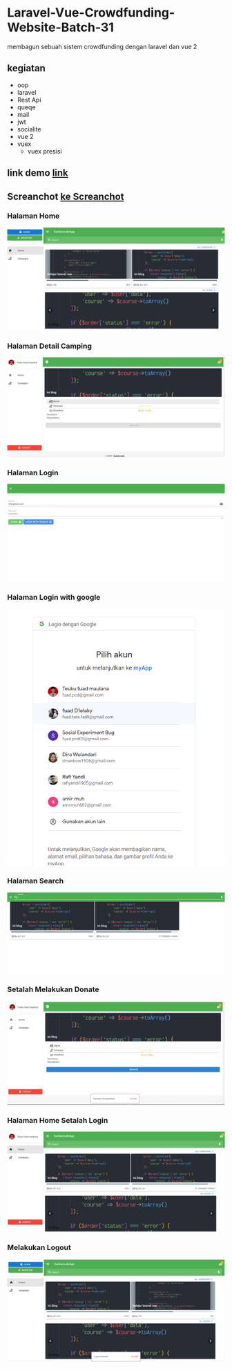 # Laravel-Vue-Crowdfunding-Website-Batch-31
membagun sebuah sistem crowdfunding dengan laravel dan vue 2
## kegiatan 
* oop
* laravel
* Rest Api
* queqe
* mail
* jwt
* socialite
* vue 2
* vuex
  * vuex presisi

## link demo [link](https://drive.google.com/file/d/1LfbT1QT5GbFyQ8ANXF90-4y7BbtvEGfa/view?usp=sharing)

## Screanchot [ke Screanchot](https://github.com/fuadvi/Laravel-Vue-Crowdfunding-Website-Batch-31/tree/main/Screenshot)
### Halaman Home
![Gambar home](https://github.com/fuadvi/Laravel-Vue-Crowdfunding-Website-Batch-31/blob/main/Screenshot/halaman%20home.png)
### Halaman Detail Camping
![Gambar detail camping](https://github.com/fuadvi/Laravel-Vue-Crowdfunding-Website-Batch-31/blob/main/Screenshot/detail%20camping.png)
### Halaman Login
![Gambar Login](https://github.com/fuadvi/Laravel-Vue-Crowdfunding-Website-Batch-31/blob/main/Screenshot/halaman%20login.png)
### Halaman Login with google
![Gambar Login dengan google](https://github.com/fuadvi/Laravel-Vue-Crowdfunding-Website-Batch-31/blob/main/Screenshot/login%20with%20google.png)
### Halaman Search
![Gambar Search](https://github.com/fuadvi/Laravel-Vue-Crowdfunding-Website-Batch-31/blob/main/Screenshot/halaman%20pencarian.png)
### Setalah Melakukan Donate
![Gambar Donate](https://github.com/fuadvi/Laravel-Vue-Crowdfunding-Website-Batch-31/blob/main/Screenshot/setelah%20melakukan%20donate.png)
### Halaman Home Setalah Login
![Gambar setelah login](https://github.com/fuadvi/Laravel-Vue-Crowdfunding-Website-Batch-31/blob/main/Screenshot/galaman%20home%20setelah%20login.png)
### Melakukan Logout
![Gambar Logout](https://github.com/fuadvi/Laravel-Vue-Crowdfunding-Website-Batch-31/blob/main/Screenshot/setelah%20logout.png)

